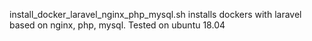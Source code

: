 install_docker_laravel_nginx_php_mysql.sh installs dockers with laravel based on nginx, php, mysql.
Tested on ubuntu 18.04
